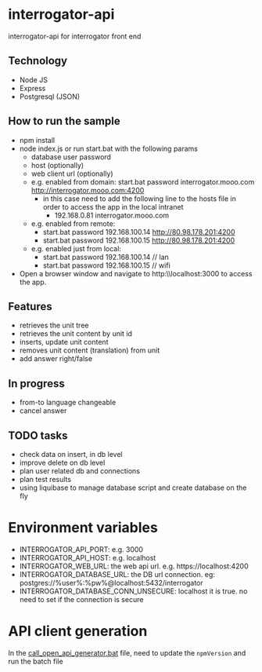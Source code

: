# interrogator-api
interrogator-api for interrogator front end

## Technology

- Node JS
 - Express
- Postgresql (JSON)

## How to run the sample
 - npm install
 - node index.js or run start.bat with the following params
   - database user password
   - host (optionally)
   - web client url (optionally)
   - e.g. enabled from domain: start.bat password interrogator.mooo.com http://interrogator.mooo.com:4200
       - in this case need to add the following line to the hosts file in order to access the app in the local intranet
           - 192.168.0.81 interrogator.mooo.com
   - e.g. enabled from remote:
       - start.bat password 192.168.100.14 http://80.98.178.201:4200
       - start.bat password 192.168.100.15 http://80.98.178.201:4200
   - e.g. enabled just from local:
       - start.bat password 192.168.100.14 // lan
       - start.bat password 192.168.100.15 // wifi
 - Open a browser window and navigate to http:\\\\localhost:3000 to access the app.

## Features
 - retrieves the unit tree
 - retrieves the unit content by unit id
- inserts, update unit content
 - removes unit content (translation) from unit
 - add answer right/false

## In progress

- from-to language changeable
- cancel answer

## TODO tasks
 - check data on insert, in db level
 - improve delete on db level
 - plan user related db and connections
 - plan test results
 - using liquibase to manage database script and create database on the fly

# Environment variables

- INTERROGATOR_API_PORT: e.g. 3000
- INTERROGATOR_API_HOST: e.g. localhost
- INTERROGATOR_WEB_URL: the web api url. e.g. https://localhost:4200
- INTERROGATOR_DATABASE_URL: the DB url connection. eg: postgres://%user%:%pw%@localhost:5432/interrogator
- INTERROGATOR_DATABASE_CONN_UNSECURE: localhost it is true. no need to set if the connection is secure

# API client generation

In the [call_open_api_generator.bat](api/call_open_api_generator.bat) file, need to update the `npmVersion` and run the
batch file
